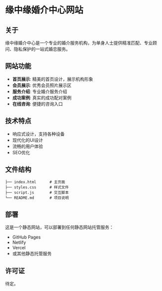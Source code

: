 # 缘中缘婚介中心网站

## 关于

缘中缘婚介中心是一个专业的婚介服务机构，为单身人士提供精准匹配、专业顾问、隐私保护的一站式婚恋服务。

## 网站功能

- **首页展示**: 精美的首页设计，展示机构形象
- **会员展示**: 优秀会员照片展示区
- **服务介绍**: 专业婚介服务介绍
- **成功案例**: 真实的成功配对案例
- **在线咨询**: 便捷的咨询入口

## 技术特点

- 响应式设计，支持各种设备
- 现代化的UI设计
- 流畅的用户体验
- SEO优化

## 文件结构

```
├── index.html      # 主页面
├── styles.css      # 样式文件
├── script.js       # 交互脚本
└── README.md       # 项目说明
```

## 部署

这是一个静态网站，可以部署到任何静态网站托管服务：

- GitHub Pages
- Netlify
- Vercel
- 或其他静态托管服务

## 许可证

待定。
